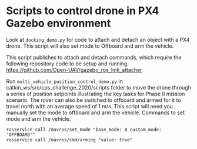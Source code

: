 # Scripts to control drone in PX4 Gazebo environment

Look at `docking_demo.py` for code to attach and detach an object with a PX4 drone.
This script will also set mode to Offboard and arm the vehicle.

This script publishes to attach and detach commands, which require the following repository code to be setup and running.
https://github.com/Open-UAV/gazebo_ros_link_attacher 



Run `multi_vehicle_position_control_demo.py` in catkin_ws/src/cps_challenge_2020/scripts folder to move the drone through a series of position setpoints illustrating the key tasks for Phase II mission scenario. The rover can also be switched to offboard and armed for it to travel north with an average speed of 1 m/s. 
This script will need you manually set the mode to offboard and arm the vehicle.
Commands to set mode and arm the vehicle.
```
rosservice call /mavros/set_mode "base_mode: 0 custom_mode: 'OFFBOARD'"
rosservice call /mavros/cmd/arming "value: true"
```
 	
  

